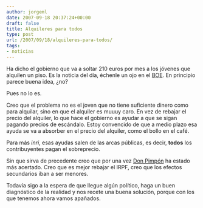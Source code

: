 ```yaml
---
author: jorgeml
date: 2007-09-18 20:37:24+00:00
draft: false
title: Alquileres para todos
type: post
url: /2007/09/18/alquileres-para-todos/
tags:
- noticias
---
```


Ha dicho el gobierno que va a soltar 210 euros por mes a los jóvenes que alquilen un piso. Es la noticia del día, échenle un ojo en el [BOE](http://www.elpais.com/articulo/economia/Chacon/anuncia/ayuda/210/euros/jovenes/alquilen/vivienda/elpepueco/20070918elpepueco_5/Tes). En principio parece buena idea, ¿no?

Pues no lo es.

Creo que el problema no es el joven que no tiene suficiente dinero como para alquilar, sino en que el alquiler es muuuy caro. En vez de rebajar el precio del alquiler, lo que hace el gobierno es ayudar a que se sigan pagando precios de escándalo. Estoy convencido de que a medio plazo esa ayuda se va a absorber en el precio del alquiler, como el bollo en el café.

Para más _inri_, esas ayudas salen de las arcas públicas, es decir, **todos** los contribuyentes pagan el sobreprecio.

Sin que sirva de precedente creo que por una vez [Don Pimpón](http://www.laverdaz.com/news/don-pimpon-mitin-del-pp-palmas) ha estado más acertado. Creo que es mejor rebajar el IRPF, creo que los efectos secundarios iban a ser menores.

Todavía sigo a la espera de que llegue algún político, haga un buen diagnóstico de la realidad y nos recete una buena solución, porque con los que tenemos ahora vamos apañados.
